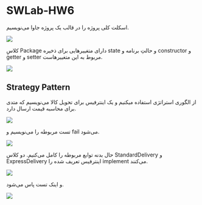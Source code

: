 # SWLab-HW6

اسکلت کلی پروژه را در قالب یک پروژه جاوا می‌نویسیم.

![](https://github.com/kiarashk8128/SWLab-HW6/blob/main/images/Screenshot%202024-05-16%20184136.png?raw=true)

کلاسِ Package دارای متغییرهایی برای ذخیره state و حالتِ برنامه و constructor و getter و setter مربوط به این متغییرهاست.

![](https://github.com/kiarashk8128/SWLab-HW6/blob/main/images/Screenshot%202024-05-16%20162623.png?raw=true)

## Strategy Pattern

از الگوری استراتژی استفاده می‍کنیم و یک اینترفیس برای تحویل کالا می‌نویسیم که متدی برای محاسبه قیمت ارسال دارد.

![](https://github.com/kiarashk8128/SWLab-HW6/blob/main/images/Screenshot%202024-05-16%20162845.png?raw=true)

تست مربوطه را می‌نویسیم و fail می‌شود.

![](https://github.com/kiarashk8128/SWLab-HW6/blob/main/images/Screenshot%202024-05-16%20182543.png?raw=true)

حال بدنه توابع مربوطه را کامل می‌کنیم. دو کلاس StandardDelivery و ExpressDelivery اینترفیس تعریف شده را implement می‌کنند.

![](https://github.com/kiarashk8128/SWLab-HW6/blob/main/images/Screenshot%202024-05-16%20185629.png?raw=true)

و اینک تست پاس می‌شود.

![](https://github.com/kiarashk8128/SWLab-HW6/blob/main/images/Screenshot%202024-05-16%20181430.png?raw=true)

